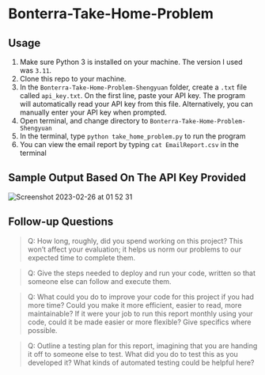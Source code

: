 # Bonterra-Take-Home-Problem

## Usage
  1. Make sure Python 3 is installed on your machine. The version I used was ```3.11```.
  2. Clone this repo to your machine.
  3. In the ```Bonterra-Take-Home-Problem-Shengyuan``` folder, create a ```.txt``` file called ```api_key.txt```. On the first line, paste your API key. The program will automatically read your API key from this file. Alternatively, you can manually enter your API key when prompted.
  4. Open terminal, and change directory to ```Bonterra-Take-Home-Problem-Shengyuan```
  5. In the terminal, type ```python take_home_problem.py``` to run the program
  6. You can view the email report by typing ```cat EmailReport.csv``` in the terminal

## Sample Output Based On The API Key Provided
![Screenshot 2023-02-26 at 01 52 31](https://user-images.githubusercontent.com/70995597/221403767-782ec7ba-8a65-4c98-8140-1f6fc92a28bc.jpg)

## Follow-up Questions
> Q: How long, roughly, did you spend working on this project? This won’t affect your evaluation; it helps us norm our problems to our expected time to complete them.

> Q: Give the steps needed to deploy and run your code, written so that someone else can follow and execute them.

> Q: What could you do to improve your code for this project if you had more time? Could you make it more efficient, easier to read, more maintainable? If it were your job to run this report monthly using your code, could it be made easier or more flexible? Give specifics where possible.

> Q: Outline a testing plan for this report, imagining that you are handing it off to someone else to test. What did you do to test this as you developed it? What kinds of automated testing could be helpful here?
